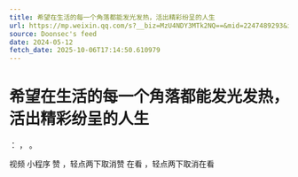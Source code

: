 ```yaml
---
title: 希望在生活的每一个角落都能发光发热，活出精彩纷呈的人生
url: https://mp.weixin.qq.com/s?__biz=MzU4NDY3MTk2NQ==&mid=2247489293&idx=1&sn=3e9dc9b3dc6c74026bcd08dff2b21d54
source: Doonsec's feed
date: 2024-05-12
fetch_date: 2025-10-06T17:14:50.610979
---
```


# 希望在生活的每一个角落都能发光发热，活出精彩纷呈的人生

：
，
。

视频
小程序
赞
，轻点两下取消赞
在看
，轻点两下取消在看